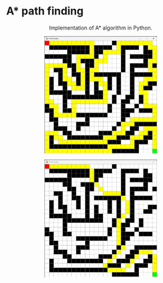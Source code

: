 # A* path finding

<center>
    <p>
        Implementation of A* algorithm in Python.
    </p>
    <p>
        <img src="images/01.jpg"  width=300/>
    </p> 
    <p>
        <img src="images/02.jpg"  width=300/>
    </p>
</center>